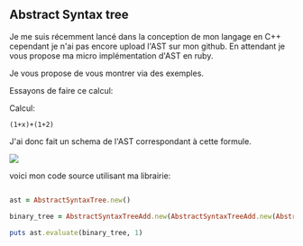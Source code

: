 ## Abstract Syntax tree

Je me suis récemment lancé dans la conception de mon langage en C++ cependant je n'ai pas encore upload l'AST sur mon github. En attendant je vous propose ma micro implémentation d'AST en ruby.

Je vous propose de vous montrer via des exemples.

Essayons de faire ce calcul:

Calcul: 
```
(1+x)+(1+2)
````

J'ai donc fait un schema de l'AST correspondant à cette formule.

<img src="https://raw.githubusercontent.com/brytonl33t/AST-Basic-Abstract-Syntax-Binary-Tree/master/screenshots/arbre1.png">

voici mon code source utilisant ma librairie:

```ruby

ast = AbstractSyntaxTree.new()

binary_tree = AbstractSyntaxTreeAdd.new(AbstractSyntaxTreeAdd.new(AbstractSyntaxTreeConstant.new(1), AbstractSyntaxTreeX.new()), AbstractSyntaxTreeAdd.new(AbstractSyntaxTreeConstant.new(1), AbstractSyntaxTreeConstant.new(2)))

puts ast.evaluate(binary_tree, 1)       
```